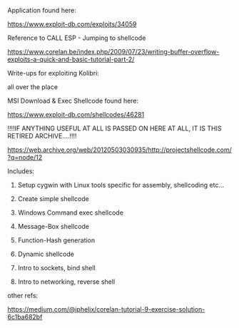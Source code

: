 
Application found here:

https://www.exploit-db.com/exploits/34059

Reference to CALL ESP - Jumping to shellcode

https://www.corelan.be/index.php/2009/07/23/writing-buffer-overflow-exploits-a-quick-and-basic-tutorial-part-2/


Write-ups for exploiting Kolibri:

all over the place



MSI Download & Exec Shellcode found here:

https://www.exploit-db.com/shellcodes/46281



!!!!IF ANYTHING USEFUL AT ALL IS PASSED ON HERE AT ALL, IT IS THIS RETIRED ARCHIVE....!!!!

https://web.archive.org/web/20120503030935/http://projectshellcode.com/?q=node/12

Includes:

1. Setup cygwin with Linux tools specific for assembly, shellcoding etc...

2. Create simple shellcode

3. Windows Command exec shellcode

4. Message-Box shellcode

5. Function-Hash generation

6. Dynamic shellcode

7. Intro to sockets, bind shell

8. Intro to networking, reverse shell



other refs:

https://medium.com/@iphelix/corelan-tutorial-9-exercise-solution-6c1ba682bf

